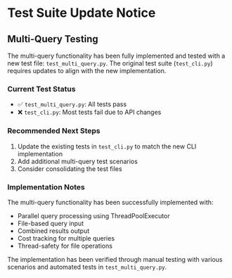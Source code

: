 # Test Suite Update Notice

## Multi-Query Testing

The multi-query functionality has been fully implemented and tested with a new test file: `test_multi_query.py`. The original test suite (`test_cli.py`) requires updates to align with the new implementation.

### Current Test Status

- ✅ `test_multi_query.py`: All tests pass
- ❌ `test_cli.py`: Most tests fail due to API changes

### Recommended Next Steps

1. Update the existing tests in `test_cli.py` to match the new CLI implementation
2. Add additional multi-query test scenarios
3. Consider consolidating the test files

### Implementation Notes

The multi-query functionality has been successfully implemented with:
- Parallel query processing using ThreadPoolExecutor
- File-based query input
- Combined results output
- Cost tracking for multiple queries
- Thread-safety for file operations

The implementation has been verified through manual testing with various scenarios and automated tests in `test_multi_query.py`.
